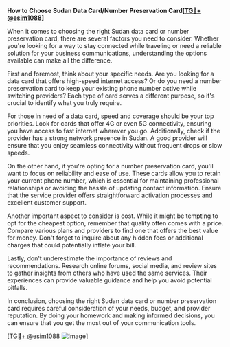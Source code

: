 **How to Choose Sudan Data Card/Number Preservation Card[[TG💪+ @esim1088](https://t.me/s/esim1088)]**

When it comes to choosing the right Sudan data card or number preservation card, there are several factors you need to consider. Whether you're looking for a way to stay connected while traveling or need a reliable solution for your business communications, understanding the options available can make all the difference.

First and foremost, think about your specific needs. Are you looking for a data card that offers high-speed internet access? Or do you need a number preservation card to keep your existing phone number active while switching providers? Each type of card serves a different purpose, so it's crucial to identify what you truly require.

For those in need of a data card, speed and coverage should be your top priorities. Look for cards that offer 4G or even 5G connectivity, ensuring you have access to fast internet wherever you go. Additionally, check if the provider has a strong network presence in Sudan. A good provider will ensure that you enjoy seamless connectivity without frequent drops or slow speeds.

On the other hand, if you're opting for a number preservation card, you'll want to focus on reliability and ease of use. These cards allow you to retain your current phone number, which is essential for maintaining professional relationships or avoiding the hassle of updating contact information. Ensure that the service provider offers straightforward activation processes and excellent customer support.

Another important aspect to consider is cost. While it might be tempting to opt for the cheapest option, remember that quality often comes with a price. Compare various plans and providers to find one that offers the best value for money. Don't forget to inquire about any hidden fees or additional charges that could potentially inflate your bill.

Lastly, don't underestimate the importance of reviews and recommendations. Research online forums, social media, and review sites to gather insights from others who have used the same services. Their experiences can provide valuable guidance and help you avoid potential pitfalls.

In conclusion, choosing the right Sudan data card or number preservation card requires careful consideration of your needs, budget, and provider reputation. By doing your homework and making informed decisions, you can ensure that you get the most out of your communication tools.

[[TG💪+ @esim1088](https://t.me/s/esim1088) ![Image](https://i.postimg.cc/Y0z9fWf4/image.png)]